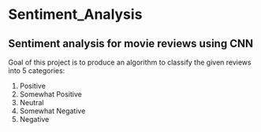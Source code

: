 # Sentiment_Analysis
## Sentiment analysis for movie reviews using CNN
Goal of this project is to produce an algorithm to classify the given reviews into 5 categories:
1. Positive
2. Somewhat Positive
3. Neutral
4. Somewhat Negative
5. Negative
